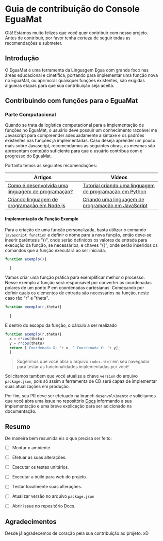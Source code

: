 # Guia de contribuição do Console EguaMat

Olá! Estamos muito felizes que você quer contribuir com nosso projeto. Antes de contribuir, por favor tenha certeza de seguir todas as recomendações e submeter.

## Introdução

O EguaMat é uma ferramenta da Linguagem Egua com grande foco nas áreas educacional e cinetífica, portando para implementar uma função nova no EguaMat, ou aprimorar quaisquer funções existentes, são exigidas algumas etapas para que sua contribuição seja aceita. 

## Contribuindo com funções para o EguaMat

### Parte Computacional

Quando se trata da logística computacional para a implementação de funções no EguaMat, o usuário deve possuir um conhecimento razoável me Javascript para compreender adequadamente a sintaxe e os padrões existentes nas funções já implementadas.
Caso deseja aprender um pouco mais sobre Javascript, recomendamos as seguintes obras, as mesmas são apresentam conteúdo suficiente para que o usuário contribua com o progresso do EguaMat.

Portanto temos as seguintes recomendações:

| Artigos | Vídeos |
|---|---|
| [Como é desenvolvida uma linguagem de programação?](https://pt.stackoverflow.com/questions/124436/como-%C3%A9-desenvolvida-uma-linguagem-de-programa%C3%A7%C3%A3o#:~:text=Criar%20uma%20linguagem%20de%20programa%C3%A7%C3%A3o,%C3%A9%20algo%20conceitual%2C%20%C3%A9%20abstrata.) | [Tutorial criando uma linguagem de programação em Python](https://www.youtube.com/watch?v=9tSuJzwe9Ok&list=PLP7hn9TNf1CEl8A8jQfZSRYcgUIqBhIJU) |
| [Criando linguagem de programação em Node.js](https://repl.it/talk/learn/Making-your-own-programming-language-with-NodeJS/45779) | [Criando uma linguagem de programação em JavaScript](https://youtu.be/YpT-GpcHf2g) |

#### Implementação de Função Exemplo
Para a criação de uma função personalizada, basta utilizar o comando ```javascript function``` e definir o nome para a nova função, então deve-se inserir parêntesis "()", onde serão definidos os valores de entrada para execução da função, se necessários, e chaves "{}", onde serão inseridos os comandos que a função executará ao ser iniciada.
```javascript
function exemplo(){
  
  }
```
Vamos criar uma função prática para exemplificar melhor o processo. Nesse exemplo a função será responsável por converter as coordenadas polares de um ponto P em coordenadas cartesianas.
Começando por definir quais os elementos de entrada são necessários na função, neste caso rão "r" e "theta".
```javascript
function exemplo(r,theta){
  
  }
```
E dentro do escopo da função, o cálculo a ser realizado
```javascript
function exemplo(r,theta){
  x = r*cos(theta)
  y = r*cos(theta)
  return ['Coordenada X: '+ x, ' Coordenada Y: '+ y];
  }
```

> Sugerimos que você abra o arquivo `index.html` em seu navegador para testar as funcionalidades implementadas por você! 

Solicitamos também que você atualize a chave `version` do arquivo `package.json`, pois só assim a ferramenta de CD será capaz de implementar suas atualizações em produção.

Por fim, seu PR deve ser efetuado na branch `desenvolvimento` e solicitamos que você abra uma issue no repositório [Docs](https://github.com/eguatech/docs) informando a sua implementação e uma breve explicação para ser adicionado na documentação.


## Resumo

De maneira bem resumida eis o que precisa ser feito:

- [ ] Montar o ambiente.

- [ ] Efetuar as suas alterações.

- [ ] Executar os testes unitários.

- [ ] Executar a build para web do projeto.

- [ ] Testar localmente suas alterações.

- [ ] Atualizar versão no arquivo `package.json`

- [ ] Abrir issue no repositório Docs.

## Agradecimentos

Desde já agradecemos de coração pela sua contribuição ao projeto. xD
